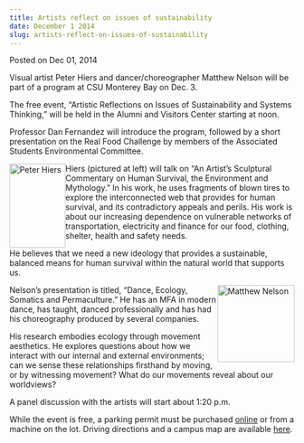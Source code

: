 ```yaml
---
title: Artists reflect on issues of sustainability
date: December 1 2014
slug: artists-reflect-on-issues-of-sustainability
---
```





<span class="date">Posted on Dec 01, 2014    </span>
<p>Visual artist Peter Hiers and dancer/choreographer Matthew
Nelson will be part of a program at CSU Monterey Bay on Dec. 3.</p>
<p>The free event, &#x201C;Artistic Reflections on Issues of
Sustainability and Systems Thinking,&#x201D; will be held in the Alumni
and Visitors Center starting at noon.</p>
<p>Professor Dan Fernandez will introduce the program, followed by
a short presentation on the Real Food Challenge by members of the
Associated Students Environmental Committee.</p>
<p><img alt="Peter Hiers" src="http://news.csumb.edu/sites/default/files/65/attachments/news/images/peter-photo-1.png" style="width:99px; height:149px; float:left">Hiers (pictured at
left) will talk on &#x201C;An Artist&#x2019;s Sculptural Commentary on Human
Survival, the Environment and Mythology.&#x201D; In his work, he uses
fragments of blown tires to explore the interconnected web that
provides for human survival, and its contradictory appeals and
perils. His work is about our increasing dependence on vulnerable
networks of transportation, electricity and finance for our food,
clothing, shelter, health and safety needs.</img></p>
<p>He believes that we need a new ideology that provides a
sustainable, balanced means for human survival within the natural
world that supports us.</p>
<p><img alt="Matthew Nelson" src="http://news.csumb.edu/sites/default/files/65/attachments/news/images/nelson.jpg" style="width:136px; height:136px; float:right">Nelson&#x2019;s
presentation is titled, &#x201C;Dance, Ecology, Somatics and
Permaculture.&#x201D; He has an MFA in modern dance, has taught, danced
professionally and has had his choreography produced by several
companies.</img></p>
<p>His research embodies ecology through movement aesthetics. He
explores questions about how we interact with our internal and
external environments; can we sense these relationships firsthand
by moving, or by witnessing movement? What do our movements reveal
about our worldviews?</p>
<p>A panel discussion with the artists will start about 1:20
p.m.</p>
<p>While the event is free, a parking permit must be purchased
<a href="http://parking.csumb.edu/buy-permit" rel="nofollow">online</a> or from a machine on the lot. Driving
directions and a campus map are available <a href="http://csumb.edu/maps" rel="nofollow">here</a>.</p>
<p>&#xA0;</p>






